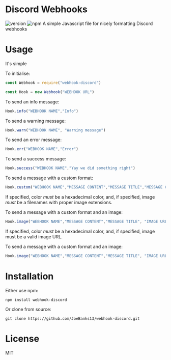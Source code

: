 # Discord Webhooks
![version](https://img.shields.io/npm/v/webhook-discord.svg "Version")
![npm](https://img.shields.io/npm/dt/webhook-discord.svg "Total Downloads")
A simple Javascript file for nicely formatting Discord webhooks

# Usage
It's simple

To initialise:
```js
const Webhook = require("webhook-discord")

const Hook = new Webhook("WEBHOOK URL")
```

To send an info message:
```js
Hook.info("WEBHOOK NAME","Info")
```

To send a warning message:
```js
Hook.warn("WEBHOOK NAME", "Warning message")
```

To send an error message:
```js
Hook.err("WEBHOOK NAME","Error")
```

To send a success message:
```js
Hook.success("WEBHOOK NAME","Yay we did something right")
```

To send a message with a custom format:
```js
Hook.custom("WEBHOOK NAME","MESSAGE CONTENT","MESSAGE TITLE","MESSAGE COLOUR (optional)", "IMAGE URL (optional)")
```

If specified, color *must* be a hexadecimal color, and, if specified, image *must* be a filenames with proper image extensions.

To send a message with a custom format and an image:
```js
Hook.image("WEBHOOK NAME","MESSAGE CONTENT","MESSAGE TITLE", "IMAGE URL")
```

If specified, color *must* be a hexadecimal color, and, if specified, image must be a valid image URL.

To send a message with a custom format and an image:
```js
Hook.image("WEBHOOK NAME","MESSAGE CONTENT","MESSAGE TITLE", "IMAGE URL")
```

# Installation
Either use npm:
```
npm install webhook-discord
```
Or clone from source:
```
git clone https://github.com/JoeBanks13/webhook-discord.git
```

# License

MIT


